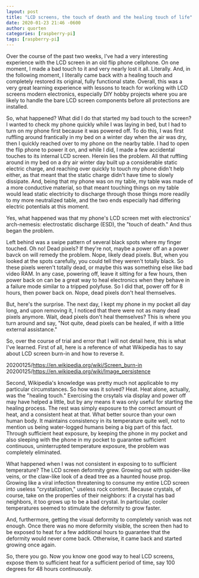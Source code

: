 ```yaml
---
layout: post
title: "LCD screens, the touch of death and the healing touch of life"
date: 2020-01-23 21:46 -0600
author: quorten
categories: [raspberry-pi]
tags: [raspberry-pi]
---
```


Over the course of the past two weeks, I've had a very interesting
experience with the LCD screen in an old flip phone cellphone.  On one
moment, I made a bad touch to it and very nearly lost it all.
Literally.  And, in the following moment, I literally came back with a
healing touch and completely restored its original, fully functional
state.  Overall, this was a very great learning experience with
lessons to teach for working with LCD screens modern electronics,
especially DIY hobby projects where you are likely to handle the bare
LCD screen components before all protections are installed.

So, what happened?  What did I do that started my bad touch to the
screen?  I wanted to check my phone quickly while I was laying in bed,
but I had to turn on my phone first because it was powered off.  To do
this, I was first ruffling around frantically in my bed on a winter
day when the air was dry, then I quickly reached over to my phone on
the nearby table.  I had to open the flip phone to power it on, and
while I did, I made a few accidental touches to its internal LCD
screen.  Herein lies the problem.  All that ruffling around in my bed
on a dry air winter day built up a considerable static electric
charge, and reaching over quickly to touch my phone didn't help
either, as that meant that the static charge didn't have time to
slowly dissipate.  And, being that my phone was on my table, my table
was made of a more conductive material, so that meant touching things
on my table would lead static electricity to discharge through those
things more readily to my more neutralized table, and the two ends
especially had differing electric potentials at this moment.

<!-- more -->

Yes, what happened was that my phone's LCD screen met with
electronics' arch-nemesis: electrostatic discharge (ESD), the "touch
of death."  And thus began the problem.

Left behind was a swipe pattern of several black spots where my finger
touched.  Oh no!  Dead pixels?  If they're not, maybe a power off an a
power bavck on will remedy the problem.  Nope, likely dead pixels.
But, when you looked at the spots carefully, you could tell they
weren't totally black.  So these pixels weren't totally dead, or maybe
this was something else like bad video RAM.  In any case, powering
off, leave it sitting for a few hours, then power back on can be a
great way to heal electronics when they behave in a failure mode
similar to a tripped polyfuse.  So I did that, power off for 8 hours,
then power back on.  Nope, dead pixels don't heal themselves.

But, here's the surprise.  The next day, I kept my phone in my pocket
all day long, and upon removing it, I noticed that there were not as
many dead pixels anymore.  Wait, dead pixels don't heal themselves?
This is where you turn around and say, "Not quite, dead pixels can be
healed, if with a little external assistance."

So, over the course of trial and error that I will not detail here,
this is what I've learned.  First of all, here is a reference of what
Wikipedia has to say about LCD screen burn-in and how to reverse it.

20200125/https://en.wikipedia.org/wiki/Screen_burn-in  
20200125/https://en.wikipedia.org/wiki/Image_persistence

Second, Wikipedia's knowledge was pretty much not applicable to my
particular circumstances.  So how was it solved?  Heat.  Heat alone,
actually, was the "healing touch."  Exercising the crsytals via
display and power off may have helped a little, but by any means it
was only useful for starting the healing process.  The rest was simply
exposure to the correct amount of heat, and a consistent heat at that.
What better source than your own human body.  It maintains consistency
in its temperature quite well, not to mention us being water-logged
humans being a big part of this fact.  Through sufficient heat
exposure, by keeping the phone in my pocket and also sleeping with the
phone in my pocket to guarantee sufficient continuous, uninterrupted
temperature exposure, the problem was completely eliminated.

What happened when I was not consistent in exposing to to sufficient
temperature?  The LCD screen deformity grew.  Growing out with
spider-like veins, or the claw-like look of a dead tree as a haunted
house prop.  Growing like a viral infection threatening to consume my
entire LCD screen into useless "crystalization," useless rock content.
Because crystals, of course, take on the properties of their
neighbors: if a crystal has bad neighbors, it too grows up to be a bad
crystal.  In particular, cooler temperatures seemed to stimulate the
deformity to grow faster.

And, furthermore, getting the visual deformity to completely vanish
was not enough.  Once there was no more deformity visible, the screen
then had to be exposed to heat for a few additional hours to guarantee
that the deformity would never come back.  Otherwise, it came back and
started growing once again.

So, there you go.  Now you know one good way to heal LCD screens,
expose them to sufficient heat for a sufficient period of time, say
100 degrees for 48 hours continuously.
